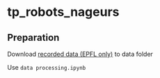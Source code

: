 # tp_robots_nageurs

## Preparation
Download [recorded data (EPFL only)](https://drive.google.com/drive/folders/104qc-Dq7DtENwsm7OzyJTiW6NWxlF6Gh?usp=sharing) to data folder

Use `data processing.ipynb`
